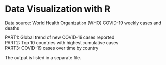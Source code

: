 # Data Visualization with R

Data source: World Health Organization (WHO) COVID-19 weekly cases and deaths

PART1: Global trend of new COVID-19 cases reported\
PART2: Top 10 countries with highest cumulative cases\
PART3: COVID-19 cases over time by country

The output is listed in a separate file.
